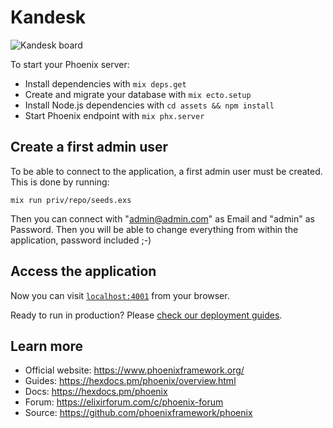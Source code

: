 # Kandesk

![Kandesk board](https://raw.githubusercontent.com/seb3s/kandesk/master/assets/static/images/kandesk.board.png)

To start your Phoenix server:

  * Install dependencies with `mix deps.get`
  * Create and migrate your database with `mix ecto.setup`
  * Install Node.js dependencies with `cd assets && npm install`
  * Start Phoenix endpoint with `mix phx.server`

## Create a first admin user

To be able to connect to the application, a first admin user must be created.
This is done by running:

    mix run priv/repo/seeds.exs

Then you can connect with "admin@admin.com" as Email and "admin" as Password. Then you will be able to change everything from within the application, password included ;-)


## Access the application

Now you can visit [`localhost:4001`](http://localhost:4001) from your browser.

Ready to run in production? Please [check our deployment guides](https://hexdocs.pm/phoenix/deployment.html).

## Learn more

  * Official website: https://www.phoenixframework.org/
  * Guides: https://hexdocs.pm/phoenix/overview.html
  * Docs: https://hexdocs.pm/phoenix
  * Forum: https://elixirforum.com/c/phoenix-forum
  * Source: https://github.com/phoenixframework/phoenix
